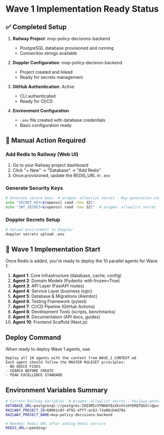 # Wave 1 Implementation Ready Status

## ✅ Completed Setup

1. **Railway Project**: mvp-policy-decisions-backend
   - PostgreSQL database provisioned and running
   - Connection strings available

2. **Doppler Configuration**: mvp-policy-decision-backend
   - Project created and linked
   - Ready for secrets management

3. **GitHub Authentication**: Active
   - CLI authenticated
   - Ready for CI/CD

4. **Environment Configuration**
   - `.env` file created with database credentials
   - Basic configuration ready

## 🔧 Manual Action Required

### Add Redis to Railway (Web UI)

1. Go to your Railway project dashboard
2. Click "+ New" → "Database" → "Add Redis"
3. Once provisioned, update the REDIS_URL in `.env`

### Generate Security Keys

```bash
# Generate secure keys  # pragma: allowlist secret - Key generation commands
echo "SECRET_KEY=$(openssl rand -hex 32)"
echo "JWT_SECRET=$(openssl rand -hex 32)"  # pragma: allowlist secret
```

### Doppler Secrets Setup

```bash
# Upload environment to Doppler
doppler secrets upload .env
```

## 🚀 Wave 1 Implementation Start

Once Redis is added, you're ready to deploy the 10 parallel agents for Wave 1:

1. **Agent 1**: Core Infrastructure (database, cache, config)
2. **Agent 2**: Domain Models (Pydantic with frozen=True)
3. **Agent 3**: API Layer (FastAPI routes)
4. **Agent 4**: Service Layer (business logic)
5. **Agent 5**: Database & Migrations (Alembic)
6. **Agent 6**: Testing Framework (pytest)
7. **Agent 7**: CI/CD Pipeline (GitHub Actions)
8. **Agent 8**: Development Tools (scripts, benchmarks)
9. **Agent 9**: Documentation (API docs, guides)
10. **Agent 10**: Frontend Scaffold (Next.js)

## Deploy Command

When ready to deploy Wave 1 agents, use:

```
Deploy all 10 agents with the context from WAVE_1_CONTEXT.md
Each agent should follow the MASTER RULESET principles:
- NO QUICK FIXES
- SEARCH BEFORE CREATE
- PEAK EXCELLENCE STANDARD
```

## Environment Variables Summary

```bash
# Current Railway Variables  # pragma: allowlist secret - Railway-generated credentials
DATABASE_URL=postgresql://postgres:IKEXMIcVYNKAYQiXVxVtshYDRQTQGSlr@postgres.railway.internal:5432/railway  # pragma: allowlist secret
RAILWAY_PROJECT_ID=60061c07-4f92-4fff-ac63-72e86cb4d70a
RAILWAY_PROJECT_NAME=mvp-policy-decisions-backend

# Needed: Redis URL after adding Redis service
REDIS_URL=<pending>
```
